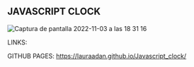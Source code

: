## JAVASCRIPT CLOCK

![Captura de pantalla 2022-11-03 a las 18 31 16](https://user-images.githubusercontent.com/86961241/199795296-1b85c0ba-a91b-4cc7-9a9e-da9c13c2e3e7.png)


LINKS:

GITHUB PAGES: https://lauraadan.github.io/Javascript_clock/

